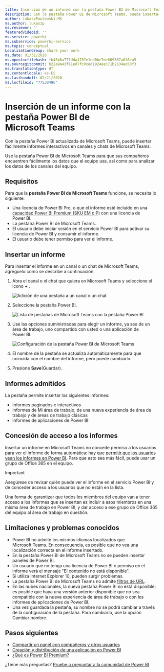 ```yaml
---
title: Inserción de un informe con la pestaña Power BI de Microsoft Teams
description: Con la pestaña Power BI de Microsoft Teams, puede insertar fácilmente informes interactivos en canales y chats.
author: LukaszPawlowski-MS
ms.author: lukaszp
ms.reviewer: ''
featuredvideoid: ''
ms.service: powerbi
ms.subservice: powerbi-service
ms.topic: conceptual
LocalizationGroup: Share your work
ms.date: 01/31/2020
ms.openlocfilehash: fb4846a777dda4787e1ed0be7de869367a616ea5
ms.sourcegitcommit: b22a9a43f61ed7fc0ced1924eec71b2534ac63f3
ms.translationtype: HT
ms.contentlocale: es-ES
ms.lasthandoff: 02/21/2020
ms.locfileid: "77530496"
---
```

# <a name="embed-report-with-the-power-bi-tab-for-microsoft-teams"></a>Inserción de un informe con la pestaña Power BI de Microsoft Teams

Con la pestaña Power BI actualizada de Microsoft Teams, puede insertar fácilmente informes interactivos en canales y chats de Microsoft Teams.

Use la pestaña Power BI de Microsoft Teams para que sus compañeros encuentren fácilmente los datos que el equipo usa, así como para analizar los datos de los canales del equipo.

## <a name="requirements"></a>Requisitos

Para que la **pestaña Power BI de Microsoft Teams** funcione, se necesita lo siguiente:

- Una licencia de Power BI Pro, o que el informe esté incluido en una [capacidad Power BI Premium (SKU EM o P)](service-premium-what-is.md) con una licencia de Power BI.
- La pestaña Power BI de Microsoft Teams.
- El usuario debe iniciar sesión en el servicio Power BI para activar su licencia de Power BI y consumir el informe.
- El usuario debe tener permiso para ver el informe.

## <a name="embed-your-report"></a>Insertar un informe
Para insertar el informe en un canal o un chat de Microsoft Teams, agréguelo como se describe a continuación.

1. Abra el canal o el chat que quiera en Microsoft Teams y seleccione el icono **+** .

    ![Adición de una pestaña a un canal o un chat](media/service-embed-report-microsoft-teams/service-embed-report-microsoft-teams-add.png)

2. Seleccione la pestaña Power BI.

    ![Lista de pestañas de Microsoft Teams con la pestaña Power BI](media/service-embed-report-microsoft-teams/service-embed-report-microsoft-teams-tab.png)

3. Use las opciones suministradas para elegir un informe, ya sea de un área de trabajo, uno compartido con usted o una aplicación de Power BI.

    ![Configuración de la pestaña Power BI de Microsoft Teams](media/service-embed-report-microsoft-teams/service-embed-report-microsoft-teams-tab-settings.png)

4. El nombre de la pestaña se actualiza automáticamente para que coincida con el nombre del informe, pero puede cambiarlo. 

5. Presione **Save**(Guardar).

## <a name="supported-reports"></a>Informes admitidos

La pestaña permite insertar los siguientes informes:

- Informes paginados e interactivos
- Informes de Mi área de trabajo, de una nueva experiencia de área de trabajo y de áreas de trabajo clásicas
- Informes de aplicaciones de Power BI


## <a name="grant-access-to-reports"></a>Concesión de acceso a los informes

Insertar un informe en Microsoft Teams no concede permiso a los usuarios para ver el informe de forma automática: hay que [permitir que los usuarios vean los informes en Power BI](service-share-dashboards.md). Para que esto sea más fácil, puede usar un grupo de Office 365 en el equipo. 

> [!IMPORTANT]
> Asegúrese de revisar quién puede ver el informe en el servicio Power BI y de conceder acceso a los usuarios que no están en la lista.

Una forma de garantizar que todos los miembros del equipo van a tener acceso a los informes que se insertan es incluir a esos miembros en una misma área de trabajo en Power BI, y dar acceso a ese grupo de Office 365 del equipo al área de trabajo en cuestión.

## <a name="known-issues-and-limitations"></a>Limitaciones y problemas conocidos

- Power BI no admite los mismos idiomas localizados que Microsoft Teams. En consecuencia, es posible que no vea una localización correcta en el informe insertado.
- En la pestaña Power BI de Microsoft Teams no se pueden insertar paneles de Power BI.
- Un usuario que no tenga una licencia de Power BI o permiso en el informe verá el mensaje "El contenido no está disponible".
- Si utiliza Internet Explorer 10, pueden surgir problemas. <!--You can look at the [browsers support for Power BI](consumer/end-user-browsers.md) and for [Office 365](https://products.office.com/office-system-requirements#Browsers-section). -->
- La pestaña Power BI de Microsoft Teams no admite [filtros de URL](service-url-filters.md).
- En las nubes nacionales, la nueva pestaña Power BI no está disponible; es posible que haya una versión anterior disponible que no sea compatible con la nueva experiencia de área de trabajo o con los informes de aplicaciones de Power BI. 
- Una vez guardada la pestaña, su nombre no se podrá cambiar a través de la configuración de la pestaña. Para cambiarlo, use la opción Cambiar nombre.

## <a name="next-steps"></a>Pasos siguientes
- [Compartir un panel con compañeros y otros usuarios](service-share-dashboards.md)  
- [Creación y distribución de una aplicación en Power BI](service-create-distribute-apps.md)  
- [¿Qué es Power BI Premium?](service-premium-what-is.md)

¿Tiene más preguntas? [Pruebe a preguntar a la comunidad de Power BI](https://community.powerbi.com/)
